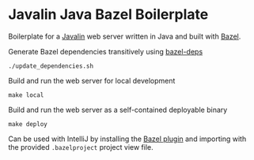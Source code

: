 # Javalin Java Bazel Boilerplate

Boilerplate for a [Javalin](https://javalin.io/) web server written in Java and built with [Bazel](https://bazel.build/).

Generate Bazel dependencies transitively using [bazel-deps](https://github.com/johnynek/bazel-deps)

    ./update_dependencies.sh

Build and run the web server for local development

    make local

Build and run the web server as a self-contained deployable binary    
 
    make deploy

Can be used with IntelliJ by installing the [Bazel plugin](https://ij.bazel.build/docs/bazel-plugin.html) and importing with the provided `.bazelproject` project view file.
